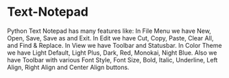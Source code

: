 # Text-Notepad
Python Text Notepad has many features like: In File Menu we have New, Open, Save, Save as and Exit. In Edit we have Cut, Copy, Paste, Clear All, and Find &amp; Replace. In View we have Toolbar and Statusbar. In Color Theme we have Light Default, Light Plus, Dark, Red, Monokai, Night Blue. Also we have Toolbar with various Font Style, Font Size, Bold, Italic, Underline, Left Align, Right Align and Center Align buttons.
